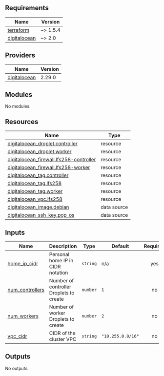 <!-- BEGIN_TF_DOCS -->
## Requirements

| Name | Version |
|------|---------|
| <a name="requirement_terraform"></a> [terraform](#requirement\_terraform) | ~> 1.5.4 |
| <a name="requirement_digitalocean"></a> [digitalocean](#requirement\_digitalocean) | ~> 2.0 |

## Providers

| Name | Version |
|------|---------|
| <a name="provider_digitalocean"></a> [digitalocean](#provider\_digitalocean) | 2.29.0 |

## Modules

No modules.

## Resources

| Name | Type |
|------|------|
| [digitalocean_droplet.controller](https://registry.terraform.io/providers/digitalocean/digitalocean/latest/docs/resources/droplet) | resource |
| [digitalocean_droplet.worker](https://registry.terraform.io/providers/digitalocean/digitalocean/latest/docs/resources/droplet) | resource |
| [digitalocean_firewall.lfs258-controller](https://registry.terraform.io/providers/digitalocean/digitalocean/latest/docs/resources/firewall) | resource |
| [digitalocean_firewall.lfs258-worker](https://registry.terraform.io/providers/digitalocean/digitalocean/latest/docs/resources/firewall) | resource |
| [digitalocean_tag.controller](https://registry.terraform.io/providers/digitalocean/digitalocean/latest/docs/resources/tag) | resource |
| [digitalocean_tag.lfs258](https://registry.terraform.io/providers/digitalocean/digitalocean/latest/docs/resources/tag) | resource |
| [digitalocean_tag.worker](https://registry.terraform.io/providers/digitalocean/digitalocean/latest/docs/resources/tag) | resource |
| [digitalocean_vpc.lfs258](https://registry.terraform.io/providers/digitalocean/digitalocean/latest/docs/resources/vpc) | resource |
| [digitalocean_image.debian](https://registry.terraform.io/providers/digitalocean/digitalocean/latest/docs/data-sources/image) | data source |
| [digitalocean_ssh_key.pop_os](https://registry.terraform.io/providers/digitalocean/digitalocean/latest/docs/data-sources/ssh_key) | data source |

## Inputs

| Name | Description | Type | Default | Required |
|------|-------------|------|---------|:--------:|
| <a name="input_home_ip_cidr"></a> [home\_ip\_cidr](#input\_home\_ip\_cidr) | Personal home IP in CIDR notation | `string` | n/a | yes |
| <a name="input_num_controllers"></a> [num\_controllers](#input\_num\_controllers) | Number of controller Droplets to create | `number` | `1` | no |
| <a name="input_num_workers"></a> [num\_workers](#input\_num\_workers) | Number of worker Droplets to create | `number` | `2` | no |
| <a name="input_vpc_cidr"></a> [vpc\_cidr](#input\_vpc\_cidr) | CIDR of the cluster VPC | `string` | `"10.255.0.0/16"` | no |

## Outputs

No outputs.
<!-- END_TF_DOCS -->

